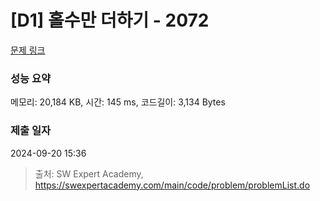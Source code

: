 # [D1] 홀수만 더하기 - 2072 

[문제 링크](https://swexpertacademy.com/main/code/problem/problemDetail.do?contestProbId=AV5QSEhaA5sDFAUq) 

### 성능 요약

메모리: 20,184 KB, 시간: 145 ms, 코드길이: 3,134 Bytes

### 제출 일자

2024-09-20 15:36



> 출처: SW Expert Academy, https://swexpertacademy.com/main/code/problem/problemList.do